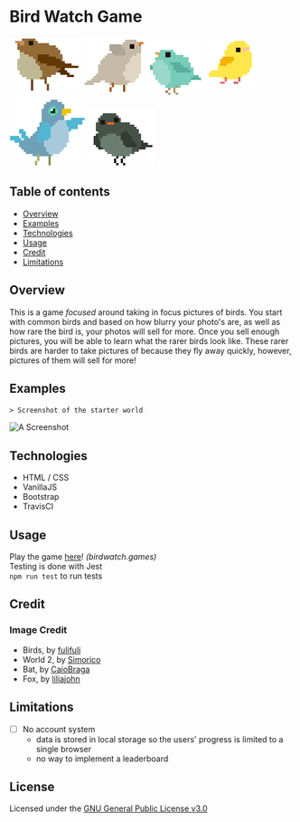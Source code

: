 # Bird Watch Game

![](css/imgs/brownBird.gif "Pumped!") ![](css/imgs/whiteBird.gif "Woo Bird Game!") ![](css/imgs/blueBird.gif "Take Some Bird Pics!") ![](css/imgs/yellowBird.gif "Bet you can't unlock me!") ![](css/imgs/darkBlueBird.gif "I won't stop dancing!") ![](css/imgs/greenBird.gif "Look at my knees!")

## Table of contents
* [Overview](#overview)
* [Examples](#examples)
* [Technologies](#technologies)
* [Usage](#usage)
* [Credit](#credit)
* [Limitations](#limitations)

## Overview
This is a game *focused* around taking in focus pictures of birds.
You start with common birds and based on how blurry your photo's are, as well as how rare the bird is, your photos will sell for more. Once you sell enough pictures, you will be able to learn what the rarer birds look like. These rarer birds are harder to take pictures of because they fly away quickly, however, pictures of them will sell for more!

## Examples

    > Screenshot of the starter world

![A Screenshot](https://alex0blackwell.github.io/img/portfolio/birdWatch.png "Screenshot")

## Technologies
- HTML / CSS
- VanillaJS
- Bootstrap
- TravisCI

## Usage
Play the game [here](https://birdwatch.games/ "Bird Watch Game")! *(birdwatch.games)*  
Testing is done with Jest  
`npm run test` to run tests

## Credit
### Image Credit
- Birds, by [fulifuli](https://fulifuli.tumblr.com/post/165438203610/all-of-the-birbs-check-out-my-society6)
- World 2, by [Simorico](https://www.deviantart.com/simorico/art/Night-City-in-the-Mountains-736964685)
- Bat, by [CaioBraga](https://itch.io/jam/jamuary-second-chances/rate/546859)
- Fox, by [liliajohn](https://picsart.com/en_au/i/sticker-8bit-fox-236120435020212)


## Limitations
- [ ] No account system
  - data is stored in local storage so the users' progress is limited to a single browser
  - no way to implement a leaderboard

## License
Licensed under the [GNU General Public License v3.0](LICENSE)
